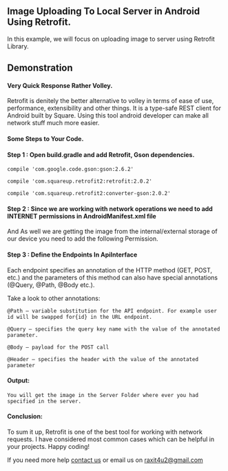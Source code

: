 <h2>Image Uploading To Local Server in Android Using Retrofit.</h2>
<p>In this example, we will focus on uploading image to server using Retrofit Library.</4>

<h2>Demonstration</h2>

<h4>Very Quick Response Rather Volley.</h4> 
<p>Retrofit is denitely the better alternative to volley in terms of ease of use, performance, extensibility and other things. It is a type-­safe REST client for Android built by Square. Using this tool android developer can make all network stuff much more easier.<p>
         

<h4>Some Steps to Your Code.</h4> 


<h4>Step 1 : Open build.gradle and add Retrofit, Gson dependencies.</h4> 
<p><code>compile 'com.google.code.gson:gson:2.6.2'</code><p>
<p><code>compile 'com.squareup.retrofit2:retrofit:2.0.2'</code><p>
<p><code>compile 'com.squareup.retrofit2:converter-gson:2.0.2'</code><p>

         
<h4>Step 2 : Since we are working with network operations we need to add INTERNET permissions in AndroidManifest.xml file</h4>

<p><code><uses-permission android:name="android.permission.INTERNET"/></code></p>

<p>And As well we are getting the image from the internal/external storage of our device you need to add the following Permission.</p>

<p><code><uses-permission android:name="android.permission.READ_EXTERNAL_STORAGE"/></code></p>


<h4>Step 3 :  Define the Endpoints In ApiInterface</h4>
<p>Each endpoint specifies an annotation of the HTTP method (GET, POST, etc.) and the parameters of this method can also have special annotations (@Query, @Path, @Body etc.).</p>

<p>Take a look to other annotations:</p>

<p><code>@Path – variable substitution for the API endpoint. For example user id will be swapped for{id} in the URL endpoint.</code></p>
<p><code>@Query – specifies the query key name with the value of the annotated parameter.</code></p>
<p><code>@Body – payload for the POST call</code></p>
<p><code>@Header – specifies the header with the value of the annotated parameter</code></p>


<h4>Output:</h4> 
<p><code>You will get the image in the Server Folder where ever you had specified in the server.</code></p>

<h4>Conclusion:</h4> 
<p>To sum it up, Retrofit is one of the best tool for working with network requests. I have considered most common cases which can be helpful in your projects. Happy coding!</p>


<p>If you need more help <a href="http://www.crestinfotech.com/contact-us/" target="_blank">contact us</a> 
or email us on <a href="mailto:raxit4u2@gmail.com">raxit4u2@gmail.com</a></p>
